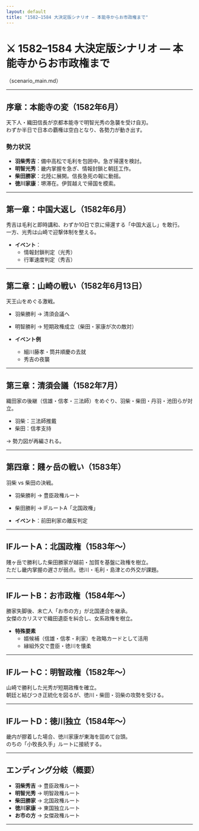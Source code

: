 ```yaml
---
layout: default
title: "1582–1584 大決定版シナリオ — 本能寺からお市政権まで"
---
```


# ⚔️ 1582–1584 大決定版シナリオ — 本能寺からお市政権まで
（scenario_main.md）

---

## 序章：本能寺の変（1582年6月）
天下人・織田信長が京都本能寺で明智光秀の急襲を受け自刃。  
わずか半日で日本の覇権は空白となり、各勢力が動き出す。  

### 勢力状況
- **羽柴秀吉**：備中高松で毛利を包囲中。急ぎ帰還を検討。  
- **明智光秀**：畿内掌握を急ぎ、情報封鎖と朝廷工作。  
- **柴田勝家**：北陸に展開。信長急死の報に動揺。  
- **徳川家康**：堺滞在。伊賀越えで帰国を模索。  

---

## 第一章：中国大返し（1582年6月）
秀吉は毛利と即時講和、わずか10日で京に帰還する「中国大返し」を敢行。  
一方、光秀は山崎で迎撃体制を整える。  

- **イベント**：  
  - 情報封鎖判定（光秀）  
  - 行軍速度判定（秀吉）  

---

## 第二章：山崎の戦い（1582年6月13日）
天王山をめぐる激戦。  
- 羽柴勝利 → 清須会議へ  
- 明智勝利 → 短期政権成立（柴田・家康が次の敵対）  

- **イベント例**  
  - 細川藤孝・筒井順慶の去就  
  - 秀吉の夜襲  

---

## 第三章：清須会議（1582年7月）
織田家の後継（信雄・信孝・三法師）をめぐり、羽柴・柴田・丹羽・池田らが対立。  
- 羽柴：三法師推戴  
- 柴田：信孝支持  

→ 勢力図が再編される。

---

## 第四章：賤ヶ岳の戦い（1583年）
羽柴 vs 柴田の決戦。  
- 羽柴勝利 → 豊臣政権ルート  
- 柴田勝利 → IFルートA「北国政権」  

- **イベント**：前田利家の離反判定  

---

## IFルートA：北国政権（1583年〜）
賤ヶ岳で勝利した柴田勝家が越前・加賀を基盤に政権を樹立。  
ただし畿内掌握の遅さが弱点。徳川・毛利・島津との外交が課題。  

---

## IFルートB：お市政権（1584年〜）
勝家失脚後、未亡人「お市の方」が北国連合を継承。  
女傑のカリスマで織田遺臣を糾合し、女系政権を樹立。  

- **特殊要素**  
  - 婿候補（信雄・信孝・利家）を政略カードとして活用  
  - 縁組外交で豊臣・徳川を懐柔  

---

## IFルートC：明智政権（1582年〜）
山崎で勝利した光秀が短期政権を確立。  
朝廷と結びつき正統化を図るが、徳川・柴田・羽柴の攻勢を受ける。  

---

## IFルートD：徳川独立（1584年〜）
畿内が膠着した場合、徳川家康が東海を固めて台頭。  
のちの「小牧長久手」ルートに接続する。  

---

## エンディング分岐（概要）
- **羽柴秀吉** → 豊臣政権ルート  
- **明智光秀** → 明智政権ルート  
- **柴田勝家** → 北国政権ルート  
- **徳川家康** → 東国独立ルート  
- **お市の方** → 女傑政権ルート  

---
